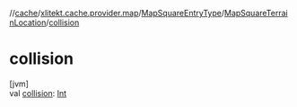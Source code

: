 //[cache](../../../../index.md)/[xlitekt.cache.provider.map](../../index.md)/[MapSquareEntryType](../index.md)/[MapSquareTerrainLocation](index.md)/[collision](collision.md)

# collision

[jvm]\
val [collision](collision.md): [Int](https://kotlinlang.org/api/latest/jvm/stdlib/kotlin/-int/index.html)
